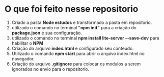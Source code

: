 # O que foi feito nesse repositorio

1. Criado a pasta **Node estudos** e transformado a pasta em repositorio.
2. utilizado o comando no terminal **"npm init"** para a criação do **package.json** e sua configuração.
3. utilizado o comando no terminal **npm install lite-server --save-dev** para habilitar o **NPM**
4. Criação do arquivo **index.html** e configurado seu conteudo.
5. Utilizado o comando **npm start** para abrir o arquivo index.html no navegador.
6. Criação do arquivo **.gitignore** para colocar os modulos a serem ignorados no envio para o repositorio.